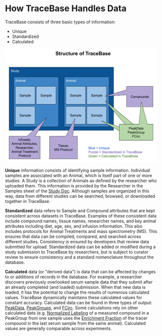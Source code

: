 # How TraceBase Handles Data

TraceBase consists of three basic types of information:

* Unique
* Standardized
* Calculated

![TraceBase data organization diagram](../Attachments/Structure%20of%20Tracebase%20Sketch.png)

**Unique** information consists of identifying sample information.  Individual samples are associated with an Animal,
which is itself part of one or more studies.  A Study is a collection of Animals as defined by the researcher who
uploaded them.  This information is provided by the Researcher in the Samples sheet of the
[Study Doc](../Upload/How%20to%20Build%20a%20Submission/2%20-%20How%20to%20Fill%20In%20the%20Study%20Doc.md).  Although
samples are organized in this way, data from different studies can be searched, browsed, or downloaded together in
TraceBase.

**Standardized** data refers to Sample and Compound attributes that are kept consistent across datasets in TraceBase.
Examples of these consistent data include compound names, tissue names, researcher names, and key animal attributes
including diet, age, sex, and infusion information.  This also includes protocols for Animal Treatments and mass
spectrometry (MS).  This ensures that data can be compiled, compared, and searched across different studies.
Consistency is ensured by developers that review data submitted for upload.  Standardized data can be added or modified
during a study submission to TraceBase by researchers, but is subject to curator review to ensure consistency and a
standard nomenclature throughout the database.

**Calculated** data (or "derived data") is data that can be affected by changes to or additions of records in the
database.  For example, a researcher discovers previously overlooked serum sample data that they submit after an already
completed (and loaded) submission.  When that new data is loaded, it has the potential to change the results of numerous
calculated values.  TraceBase dynamically maintains these calculated values for constant accuracy.  Calculated data can
be found in three types of output: [PeakData](../Download/About%20the%20Data/Data%20Types/PeakData.md),
[PeakGroups](../Download/About%20the%20Data/Data%20Types/PeakGroups.md), and
[FCirc](../Download/About%20the%20Data/Data%20Types/FCirc.md).  Some calculations rely on other calculated data (e.g.
[Normalized Labeling](../Values/Normalized%20Labeling.md) of a measured compound in a PeakGroup from one sample uses the
[Enrichment Fraction](../Values/Enrichment%20Fraction.md) of the tracer compound in the last serum sample from the same
animal).  Calculated values are generally comparable across experiments.
